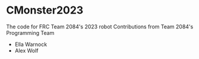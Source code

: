 # CMonster2023
 The code for FRC Team 2084's 2023 robot
Contributions from Team 2084's Programming Team

- Ella Warnock
- Alex Wolf
